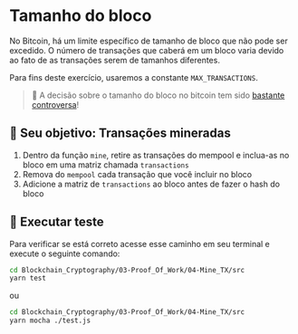 # Tamanho do bloco

No Bitcoin, há um limite específico de tamanho de bloco que não pode ser excedido. O número de transações que caberá em um bloco varia devido ao fato de as transações serem de tamanhos diferentes.

Para fins deste exercício, usaremos a constante `MAX_TRANSACTIONS`.

> 📖  A decisão sobre o tamanho do bloco no bitcoin tem sido [bastante controversa](https://en.bitcoin.it/wiki/Block_size_limit_controversy)!

## 🏁 Seu objetivo: Transações mineradas


1. Dentro da função `mine`, retire as transações do mempool e inclua-as no bloco em uma matriz chamada `transactions`
2. Remova do `mempool` cada transação que você incluir no bloco
3. Adicione a matriz de `transactions` ao bloco antes de fazer o hash do bloco

## 🧪 Executar teste

Para verificar se está correto acesse esse caminho em seu terminal e execute o seguinte comando:

```bash
cd Blockchain_Cryptography/03-Proof_Of_Work/04-Mine_TX/src
yarn test
```

ou 

```bash
cd Blockchain_Cryptography/03-Proof_Of_Work/04-Mine_TX/src
yarn mocha ./test.js
```